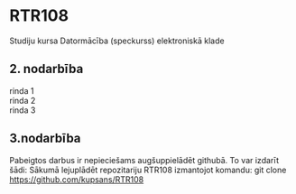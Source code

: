 # RTR108
Studiju kursa Datormācība (speckurss) elektroniskā klade
## 2. nodarbība
rinda 1   
rinda 2   
rinda 3  
## 3.nodarbība
Pabeigtos darbus ir nepieciešams augšuppielādēt githubā.
To var izdarīt šādi:
Sākumā lejuplādēt repozitariju RTR108 izmantojot komandu: git clone https://github.com/kupsans/RTR108
